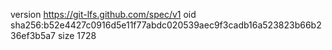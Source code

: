 version https://git-lfs.github.com/spec/v1
oid sha256:b52e4427c0916d5e11f77abdc020539aec9f3cadb16a523823b66b236ef3b5a7
size 1728
